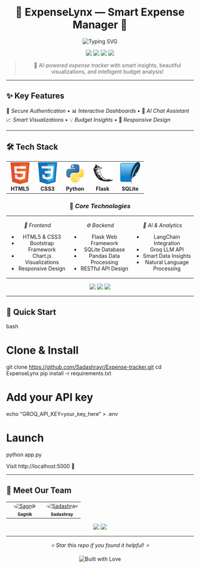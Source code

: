 <div align="center">

# 💸 ExpenseLynx — Smart Expense Manager 💸

<img src="https://readme-typing-svg.herokuapp.com?font=Fira+Code&size=22&duration=3000&pause=1000&color=6366F1&center=true&vCenter=true&width=500&lines=Track+Your+Expenses+Smartly;AI-Powered+Financial+Insights;Beautiful+%26+Intuitive+Interface" alt="Typing SVG" />

<p align="center">
  <img src="https://img.shields.io/badge/Flask-2.3-blue?logo=flask&logoColor=white&style=for-the-badge">
  <img src="https://img.shields.io/badge/Python-3.10+-blue?logo=python&logoColor=white&style=for-the-badge">
  <img src="https://img.shields.io/badge/License-MIT-green?style=for-the-badge">
  <img src="https://img.shields.io/badge/AI-LangChain%20+%20Groq-ff69b4?style=for-the-badge">
</p>

> 🚀 _AI-powered expense tracker_ with smart insights, beautiful visualizations, and intelligent budget analysis!

</div>

---

## ✨ Key Features

🔐 _Secure Authentication_ • 📊 _Interactive Dashboards_ • 🤖 _AI Chat Assistant_  
📈 _Smart Visualizations_ • 💡 _Budget Insights_ • 📱 _Responsive Design_

---

## 🛠 Tech Stack

<div align="center">

<table>
<tr>
<td align="center" width="20%">
<img src="https://raw.githubusercontent.com/devicons/devicon/master/icons/html5/html5-original.svg" width="60" height="60">
<br><b>HTML5</b>
</td>
<td align="center" width="20%">
<img src="https://raw.githubusercontent.com/devicons/devicon/master/icons/css3/css3-original.svg" width="60" height="60">
<br><b>CSS3</b>
</td>
<td align="center" width="20%">
<img src="https://raw.githubusercontent.com/devicons/devicon/master/icons/python/python-original.svg" width="60" height="60">
<br><b>Python</b>
</td>
<td align="center" width="20%">
<img src="https://raw.githubusercontent.com/devicons/devicon/master/icons/flask/flask-original.svg" width="60" height="60">
<br><b>Flask</b>
</td>
<td align="center" width="20%">
<img src="https://raw.githubusercontent.com/devicons/devicon/master/icons/sqlite/sqlite-original.svg" width="60" height="60">
<br><b>SQLite</b>
</td>
</tr>
</table>

### 🎯 _Core Technologies_

<table>
<tr>
<td width="33%" align="center">

_🎨 Frontend_

- HTML5 & CSS3
- Bootstrap Framework
- Chart.js Visualizations
- Responsive Design

</td>
<td width="33%" align="center">

_⚙ Backend_

- Flask Web Framework
- SQLite Database
- Pandas Data Processing
- RESTful API Design

</td>
<td width="33%" align="center">

_🤖 AI & Analytics_

- LangChain Integration
- Groq LLM API
- Smart Data Insights
- Natural Language Processing

</td>
</tr>
</table>

<p>
<img src="https://img.shields.io/badge/Frontend-HTML5%20•%20CSS3%20•%20Bootstrap-orange?style=flat-square&logo=html5">
<img src="https://img.shields.io/badge/Backend-Flask%20•%20SQLite%20•%20Pandas-blue?style=flat-square&logo=flask">
<img src="https://img.shields.io/badge/AI-LangChain%20•%20Groq-purple?style=flat-square&logo=openai">
</p>

</div>

---

## 🚀 Quick Start

bash

# Clone & Install

git clone https://github.com/Sadashrayr/Expense-tracker.git
cd ExpenseLynx
pip install -r requirements.txt

# Add your API key

echo "GROQ_API_KEY=your_key_here" > .env

# Launch

python app.py

Visit http://localhost:5000 🎉

---

## 👥 Meet Our Team

<div align="center">

<table>
<tr>
<td align="center" width="50%">
<a href="https://github.com/sagnik7081">
<img src="https://avatars.githubusercontent.com/u/108155574?v=4" width="120px;" alt="Sagnik" style="border-radius: 50%;"/><br />
<sub><b>Sagnik</b></sub><br />
</a>
</td>
<td align="center" width="50%">
<a href="https://github.com/Sadashrayr">
<img src="https://avatars.githubusercontent.com/u/121634032?v=4" width="120px;" alt="Sadashray" style="border-radius: 50%;"/><br />
<sub><b>Sadashray</b></sub><br />
</a>
</td>
</tr>
</table>

<p>
<img src="https://img.shields.io/badge/Team-2%20Developers-blue?style=flat-square&logo=github">
<img src="https://img.shields.io/badge/Contributions-Welcome-brightgreen?style=flat-square&logo=git">
</p>

</div>

---

<div align="center">

_⭐ Star this repo if you found it helpful! ⭐_

<img src="https://forthebadge.com/images/badges/built-with-love.svg" alt="Built with Love">

</div>
